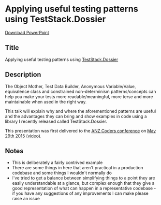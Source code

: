 Applying useful testing patterns using TestStack.Dossier
========================================================

[Download PowerPoint](https://github.com/robdmoore/TestingPatternsWithDossierPresentation/raw/master/Presentation.pptx)

Title
-----
Applying useful testing patterns using [TestStack.Dossier](https://github.com/TestStack/TestStack.Dossier)

Description
-----------

The Object Mother, Test Data Builder, Anonymous Variable/Value, equivalence class and constrained non-determinism patterns/concepts can help you make your tests more readable/meaningful, more terse and more maintainable when used in the right way.

This talk will explain why and where the aforementioned patterns are useful and the advantages they can bring and show examples in code using a library I recently released called TestStack.Dossier.

This presentation was first delivered to the [ANZ Coders conference](http://www.anzcoders.com/) on [May 29th 2015](https://www.crowdcast.io/e/anzcoders2015/15) ([video](https://www.youtube.com/watch?v=CJSK8WhSA84)).

Notes
-----

* This is deliberately a fairly contrived example
* There are some things in here that aren't practical in a production codebase and some things I wouldn't normally do
* I've tried to get a balance between simplifying things to a point they are easily understandable at a glance, but complex enough that they give a good representation of what can happen in a representative codebase - if you have any suggestions of any improvements I can make please raise an issue
